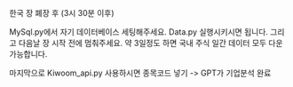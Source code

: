 한국 장 폐장 후 (3시 30분 이후)

MySql.py에서 자기 데이터베이스 세팅해주세요.
Data.py 실행시키시면 됩니다. 그리고 다음날 장 시작 전에 멈춰주세요. 약 3일정도 하면 국내 주식 일간 데이터 모두 다운 가능합니다.

마지막으로 Kiwoom_api.py 사용하시면 종목코드 넣기 -> GPT가 기업분석 완료

